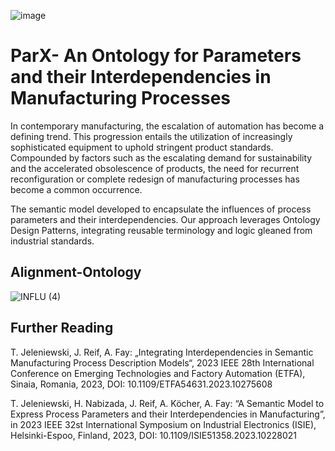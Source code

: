 
![image](https://github.com/hsu-aut/ParX/assets/79652838/385b5c32-20bc-44f4-9e87-67e47d399e1a)

# ParX- An Ontology for Parameters and their Interdependencies in Manufacturing Processes
In contemporary manufacturing, the escalation of automation has become a defining trend. This progression entails the utilization of increasingly sophisticated equipment to uphold stringent product standards. Compounded by factors such as the escalating demand for sustainability and the accelerated obsolescence of products, the need for recurrent reconfiguration or complete redesign of manufacturing processes has become a common occurrence.

The semantic model developed to encapsulate the influences of process parameters and their interdependencies. Our approach leverages Ontology Design Patterns, integrating reusable terminology and logic gleaned from industrial standards.
## Alignment-Ontology
![INFLU (4)](https://github.com/hsu-aut/ParX/assets/79652838/cc14ce23-f5f5-4f85-bc17-759075ae948f)
## Further Reading
T. Jeleniewski, J. Reif, A. Fay: „Integrating Interdependencies in Semantic Manufacturing Process Description Models“, 2023 IEEE 28th International Conference on Emerging Technologies and Factory Automation (ETFA), Sinaia, Romania, 2023, DOI: 10.1109/ETFA54631.2023.10275608

T. Jeleniewski, H. Nabizada, J. Reif, A. Köcher, A. Fay: “A Semantic Model to Express Process Parameters and their Interdependencies in Manufacturing”, in 2023 IEEE 32st International Symposium on Industrial Electronics (ISIE), Helsinki-Espoo, Finland, 2023, DOI: 10.1109/ISIE51358.2023.10228021
